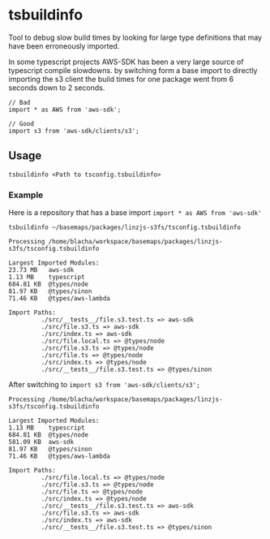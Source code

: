 # tsbuildinfo

Tool to debug slow build times by looking for large type definitions that may have been erroneously imported.


In some typescript projects AWS-SDK has been a very large source of typescript compile slowdowns.
by switching form a base import to directly importing the s3 client the build times for one package went from 6 seconds down to 2 seconds.

```
// Bad
import * as AWS from 'aws-sdk';

// Good
import s3 from 'aws-sdk/clients/s3';
```

## Usage

```
tsbuildinfo <Path to tsconfig.tsbuildinfo>
```


### Example

Here is a repository that has a base import `import * as AWS from 'aws-sdk'`

```
tsbuildinfo ~/basemaps/packages/linzjs-s3fs/tsconfig.tsbuildinfo

Processing /home/blacha/workspace/basemaps/packages/linzjs-s3fs/tsconfig.tsbuildinfo

Largest Imported Modules: 
23.73 MB   aws-sdk
1.13 MB    typescript
684.81 KB  @types/node
81.97 KB   @types/sinon
71.46 KB   @types/aws-lambda

Import Paths:
         ./src/__tests__/file.s3.test.ts => aws-sdk
         ./src/file.s3.ts => aws-sdk
         ./src/index.ts => aws-sdk
         ./src/file.local.ts => @types/node
         ./src/file.s3.ts => @types/node
         ./src/file.ts => @types/node
         ./src/index.ts => @types/node
         ./src/__tests__/file.s3.test.ts => @types/sinon
```


After switching to `import s3 from 'aws-sdk/clients/s3';`

```
Processing /home/blacha/workspace/basemaps/packages/linzjs-s3fs/tsconfig.tsbuildinfo

Largest Imported Modules: 
1.13 MB    typescript
684.81 KB  @types/node
581.09 KB  aws-sdk
81.97 KB   @types/sinon
71.46 KB   @types/aws-lambda

Import Paths:
         ./src/file.local.ts => @types/node
         ./src/file.s3.ts => @types/node
         ./src/file.ts => @types/node
         ./src/index.ts => @types/node
         ./src/__tests__/file.s3.test.ts => aws-sdk
         ./src/file.s3.ts => aws-sdk
         ./src/index.ts => aws-sdk
         ./src/__tests__/file.s3.test.ts => @types/sinon
```